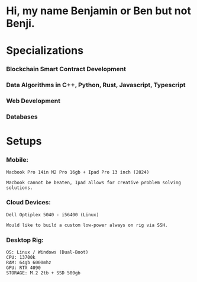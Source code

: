 <h1> Hi, my name Benjamin or Ben but not Benji. </h1>

# Specializations
<h3> Blockchain Smart Contract Development </h3>
<h3> Data Algorithms in C++, Python, Rust, Javascript, Typescript </h3>
<h3> Web Development </h3>
<h3> Databases </h3>

# Setups
<h3> Mobile: </h3>

```
Macbook Pro 14in M2 Pro 16gb + Ipad Pro 13 inch (2024)

Macbook cannot be beaten, Ipad allows for creative problem solving solutions.
```

<h3> Cloud Devices: </h3>

```
Dell Optiplex 5040 - i56400 (Linux)

Would like to build a custom low-power always on rig via SSH.
```

<h3> Desktop Rig: </h3>

```
OS: Linux / Windows (Dual-Boot)
CPU: 13700k
RAM: 64gb 6000mhz
GPU: RTX 4090
STORAGE: M.2 2tb + SSD 500gb
```
